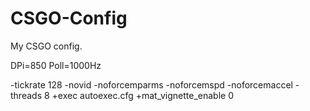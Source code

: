 CSGO-Config
===========

My CSGO config.

DPi=850 Poll=1000Hz

-tickrate 128 -novid -noforcemparms -noforcemspd -noforcemaccel -threads 8 +exec autoexec.cfg +mat_vignette_enable 0 
